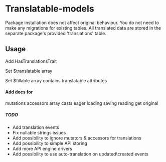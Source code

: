 # Translatable-models

Package installation does not affect original behaviour. You do not need to make any migrations for existing tables. 
All translated data are stored in the separate package's provided 'translations' table.

## Usage
Add HasTranslationsTrait

Set $translatable array

Set $fillable array contains translatable attributes

#### Add docs for
mutations
accessors
array casts
eager loading
saving
reading
get original

##### TODO
- Add translation events
- Fix nullable strings issues
- Add possibility to ignore mutators & accessors for translations
- Add possibility to simple API storing 
- Add more API engine drivers
- Add possibility to use auto-translation on updated\created events
